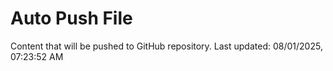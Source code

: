 # Auto Push File

Content that will be pushed to GitHub repository.
Last updated: 08/01/2025, 07:23:52 AM